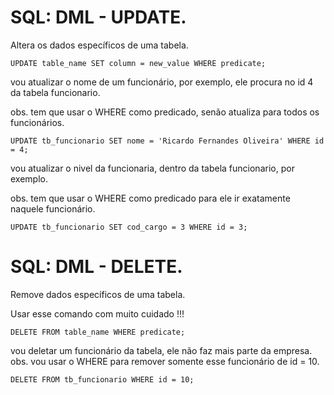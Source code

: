 # SQL: DML - UPDATE.

Altera os dados específicos de uma tabela.

`
UPDATE table_name SET column = new_value WHERE predicate; 
`

vou atualizar o nome de um funcionário, por exemplo, ele procura no id 4 da tabela funcionario. 

obs. tem que usar o WHERE como predicado, senão atualiza para todos os funcionários.

`
UPDATE tb_funcionario SET nome = 'Ricardo Fernandes Oliveira' WHERE id = 4;
`

 vou atualizar o nivel da funcionaria, dentro da tabela funcionario, por exemplo. 

obs. tem que usar o WHERE como predicado para ele ir exatamente naquele funcionário.


`
UPDATE tb_funcionario SET cod_cargo = 3 WHERE id = 3;
`

# SQL: DML - DELETE.
Remove dados específicos de uma tabela.

Usar esse comando com muito cuidado !!!

`
DELETE FROM table_name WHERE predicate; 
`

vou deletar um funcionário da tabela, ele não faz mais parte da empresa. obs. vou usar o WHERE para remover somente esse funcionário de id = 10.

`
DELETE FROM tb_funcionario WHERE id = 10;
`